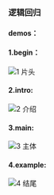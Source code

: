 ### 逻辑回归
#### demos：
#### 1.begin：
![1 片头](https://github.com/user-attachments/assets/5150e2aa-9e42-4a76-a5dd-ca08252440db)
#### 2.intro:
![2 介绍](https://github.com/user-attachments/assets/c9ee0b1a-be64-4392-bddd-7be798677037)
#### 3.main:
![3 主体](https://github.com/user-attachments/assets/9248bb74-6be3-40f0-b95f-782392ae8be9)
#### 4.example:
![4 结尾](https://github.com/user-attachments/assets/accb7a44-6ccf-4928-8b91-0ce8061e9504)
####
